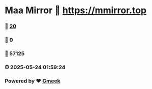 # Maa Mirror :link: https://mmirror.top 
### :page_facing_up: [20](https://mmirror.top/tag.html) 
### :speech_balloon: 0 
### :hibiscus: 57125 
### :alarm_clock: 2025-05-24 01:59:24 
### Powered by :heart: [Gmeek](https://github.com/Meekdai/Gmeek)
